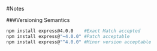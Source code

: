 #Notes

###Versioning Semantics
```bash
npm install express@4.0.0    #Exact Match accepted
npm install express@"~4.0.0" #Patch acceptable
npm install express@"^4.0.0" #Minor version acceptable
```